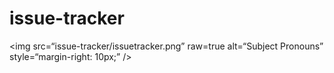 # issue-tracker

<img
src=“issue-tracker/issuetracker.png”
raw=true
alt=“Subject Pronouns”
style=“margin-right: 10px;”
/>
